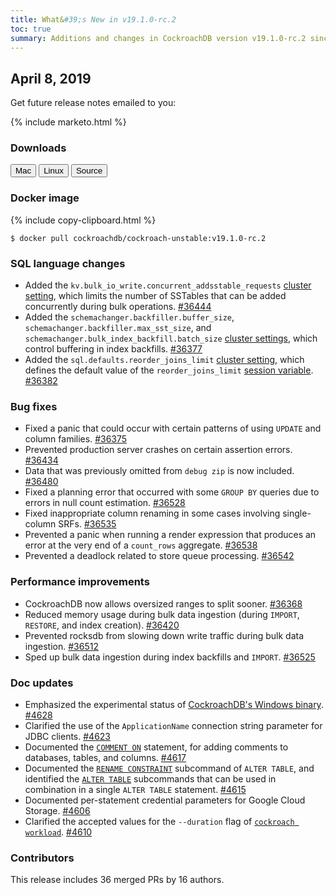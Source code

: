 ```yaml
---
title: What&#39;s New in v19.1.0-rc.2
toc: true
summary: Additions and changes in CockroachDB version v19.1.0-rc.2 since version v19.1.0-rc.1
---
```


## April 8, 2019

Get future release notes emailed to you:

{% include marketo.html %}

### Downloads

<div id="os-tabs" class="clearfix">
    <a href="https://binaries.cockroachdb.com/cockroach-v19.1.0-rc.2.darwin-10.9-amd64.tgz"><button id="mac" data-eventcategory="mac-binary-release-notes">Mac</button></a>
    <a href="https://binaries.cockroachdb.com/cockroach-v19.1.0-rc.2.linux-amd64.tgz"><button id="linux" data-eventcategory="linux-binary-release-notes">Linux</button></a>
    <a href="https://binaries.cockroachdb.com/cockroach-v19.1.0-rc.2.src.tgz"><button id="source" data-eventcategory="source-release-notes">Source</button></a>
</div>

### Docker image

{% include copy-clipboard.html %}
~~~shell
$ docker pull cockroachdb/cockroach-unstable:v19.1.0-rc.2
~~~

### SQL language changes

- Added the `kv.bulk_io_write.concurrent_addsstable_requests` [cluster setting](../v19.1/cluster-settings.html), which limits the number of SSTables that can be added concurrently during bulk operations. [#36444][#36444]
- Added the `schemachanger.backfiller.buffer_size`, `schemachanger.backfiller.max_sst_size`, and `schemachanger.bulk_index_backfill.batch_size` [cluster settings](../v19.1/cluster-settings.html), which control buffering in index backfills. [#36377][#36377]
- Added the `sql.defaults.reorder_joins_limit` [cluster setting](../v19.1/cluster-settings.html), which defines the default value of the `reorder_joins_limit` [session variable](../v19.1/set-vars.html). [#36382][#36382]

### Bug fixes

- Fixed a panic that could occur with certain patterns of using `UPDATE` and column families. [#36375][#36375]
- Prevented production server crashes on certain assertion errors. [#36434][#36434]
- Data that was previously omitted from `debug zip` is now included. [#36480][#36480]
- Fixed a planning error that occurred with some `GROUP BY` queries due to errors in null count estimation. [#36528][#36528]
- Fixed inappropriate column renaming in some cases involving single-column SRFs. [#36535][#36535]
- Prevented a panic when running a render expression that produces an error at the very end of a `count_rows` aggregate. [#36538][#36538]
- Prevented a deadlock related to store queue processing. [#36542][#36542]

### Performance improvements

- CockroachDB now allows oversized ranges to split sooner. [#36368][#36368]
- Reduced memory usage during bulk data ingestion (during `IMPORT`, `RESTORE`, and index creation). [#36420][#36420]
- Prevented rocksdb from slowing down write traffic during bulk data ingestion. [#36512][#36512]
- Sped up bulk data ingestion during index backfills and `IMPORT`. [#36525][#36525]

### Doc updates

- Emphasized the experimental status of [CockroachDB's Windows binary](../v19.1/install-cockroachdb-windows.html). [#4628](https://github.com/cockroachdb/docs/pull/4628)
- Clarified the use of the `ApplicationName` connection string parameter for JDBC clients. [#4623](https://github.com/cockroachdb/docs/pull/4623)
- Documented the [`COMMENT ON`](../v19.1/comment-on.html) statement, for adding comments to databases, tables, and columns. [#4617](https://github.com/cockroachdb/docs/pull/4617)
- Documented the [`RENAME CONSTRAINT`](../v19.1/rename-constraint.html) subcommand of `ALTER TABLE`, and identified the [`ALTER TABLE`](../v19.1/alter-table.html) subcommands that can be used in combination in a single `ALTER TABLE` statement. [#4615](https://github.com/cockroachdb/docs/pull/4615)
- Documented per-statement credential parameters for Google Cloud Storage. [#4606](https://github.com/cockroachdb/docs/pull/4606)
- Clarified the accepted values for the `--duration` flag of [`cockroach workload`](../v19.1/cockroach-workload.html). [#4610](https://github.com/cockroachdb/docs/pull/4610)

### Contributors

This release includes 36 merged PRs by 16 authors.

[#36368]: https://github.com/cockroachdb/cockroach/pull/36368
[#36375]: https://github.com/cockroachdb/cockroach/pull/36375
[#36377]: https://github.com/cockroachdb/cockroach/pull/36377
[#36382]: https://github.com/cockroachdb/cockroach/pull/36382
[#36420]: https://github.com/cockroachdb/cockroach/pull/36420
[#36434]: https://github.com/cockroachdb/cockroach/pull/36434
[#36444]: https://github.com/cockroachdb/cockroach/pull/36444
[#36480]: https://github.com/cockroachdb/cockroach/pull/36480
[#36512]: https://github.com/cockroachdb/cockroach/pull/36512
[#36525]: https://github.com/cockroachdb/cockroach/pull/36525
[#36528]: https://github.com/cockroachdb/cockroach/pull/36528
[#36535]: https://github.com/cockroachdb/cockroach/pull/36535
[#36538]: https://github.com/cockroachdb/cockroach/pull/36538
[#36542]: https://github.com/cockroachdb/cockroach/pull/36542
